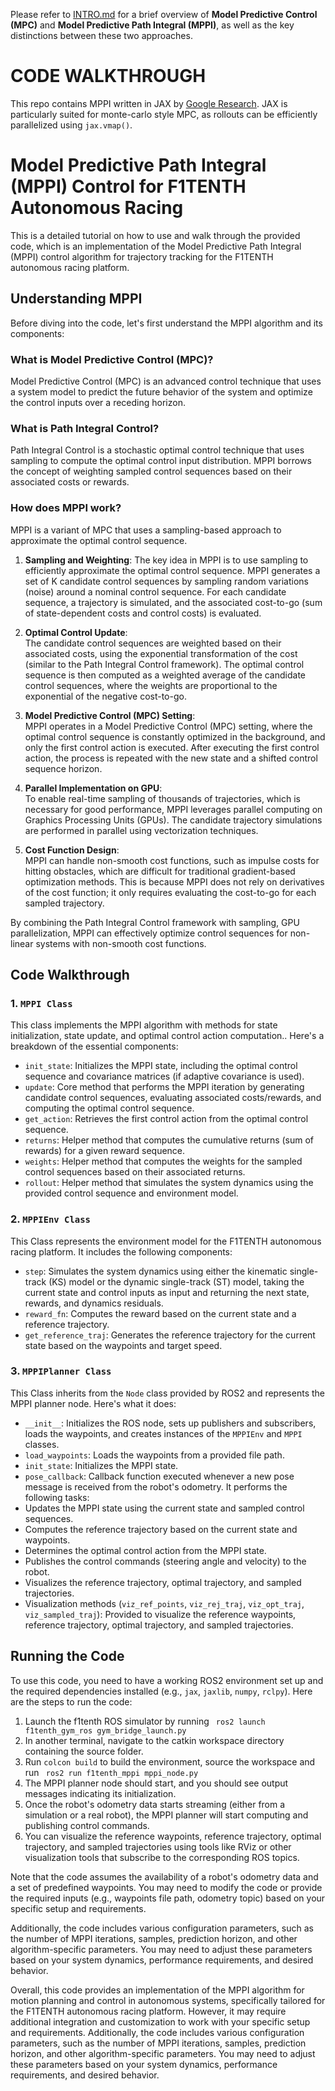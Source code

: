 Please refer to [INTRO.md](INTRO.md) for a brief overview of **Model Predictive Control (MPC)** and **Model Predictive Path Integral (MPPI)**, as well as the key distinctions between these two approaches.
# CODE WALKTHROUGH
This repo contains MPPI written in JAX by [Google Research](https://github.com/google-research/google-research/blob/c9f05e51f37cacc291f58799a1f732743625078b/jax_mpc/jax_mpc/mppi.py). JAX is particularly suited for monte-carlo style MPC, as rollouts can be efficiently parallelized using `jax.vmap()`.

# Model Predictive Path Integral (MPPI) Control for F1TENTH Autonomous Racing

This is a detailed tutorial on how to use and walk through the provided code, which is an implementation of the Model Predictive Path Integral (MPPI) control algorithm for trajectory tracking for the F1TENTH autonomous racing platform.

## Understanding MPPI

Before diving into the code, let's first understand the MPPI algorithm and its components:

### What is Model Predictive Control (MPC)?
Model Predictive Control (MPC) is an advanced control technique that uses a system model to predict the future behavior of the system and optimize the control inputs over a receding horizon.

### What is Path Integral Control?
Path Integral Control is a stochastic optimal control technique that uses sampling to compute the optimal control input distribution. MPPI borrows the concept of weighting sampled control sequences based on their associated costs or rewards.

### How does MPPI work?
MPPI is a variant of MPC that uses a sampling-based approach to approximate the optimal control sequence.

1. **Sampling and Weighting**:
The key idea in MPPI is to use sampling to efficiently approximate the optimal control sequence. MPPI generates a set of K candidate control sequences by sampling random variations (noise) around a nominal control sequence. For each candidate sequence, a trajectory is simulated, and the associated cost-to-go (sum of state-dependent costs and control costs) is evaluated.

3. **Optimal Control Update**:  
  The candidate control sequences are weighted based on their associated costs, using the exponential transformation of the cost (similar to the Path Integral Control framework). The optimal control sequence is then computed as a weighted average of the candidate control sequences, where the weights are proportional to the exponential of the negative cost-to-go.

4. **Model Predictive Control (MPC) Setting**:  
  MPPI operates in a Model Predictive Control (MPC) setting, where the optimal control sequence is constantly optimized in the background, and only the first control action is executed. After executing the first control action, the process is repeated with the new state and a shifted control sequence horizon.

5. **Parallel Implementation on GPU**:  
  To enable real-time sampling of thousands of trajectories, which is necessary for good performance, MPPI leverages parallel computing on Graphics Processing Units (GPUs). The candidate trajectory simulations are performed in parallel using vectorization techniques.

6. **Cost Function Design**:  
   MPPI can handle non-smooth cost functions, such as impulse costs for hitting obstacles, which are difficult for traditional gradient-based optimization methods. This is because MPPI does not rely on derivatives of the cost function; it only requires evaluating the cost-to-go for each sampled trajectory.

By combining the Path Integral Control framework with sampling, GPU parallelization, MPPI can effectively optimize control sequences for non-linear systems with non-smooth cost functions.

## Code Walkthrough

### 1. `MPPI Class`
This class implements the MPPI algorithm with methods for state initialization, state update, and optimal control action computation.. Here's a breakdown of the essential components:

- `init_state`: Initializes the MPPI state, including the optimal control sequence and covariance matrices (if adaptive covariance is used).
- `update`: Core method that performs the MPPI iteration by generating candidate control sequences, evaluating associated costs/rewards, and computing the optimal control sequence.
- `get_action`: Retrieves the first control action from the optimal control sequence.
- `returns`: Helper method that computes the cumulative returns (sum of rewards) for a given reward sequence.
- `weights`: Helper method that computes the weights for the sampled control sequences based on their associated returns.
- `rollout`: Helper method that simulates the system dynamics using the provided control sequence and environment model.

### 2. `MPPIEnv Class`
This Class represents the environment model for the F1TENTH autonomous racing platform. It includes the following components:

- `step`: Simulates the system dynamics using either the kinematic single-track (KS) model or the dynamic single-track (ST) model, taking the current state and control inputs as input and returning the next state, rewards, and dynamics residuals.
- `reward_fn`: Computes the reward based on the current state and a reference trajectory.
- `get_reference_traj`: Generates the reference trajectory for the current state based on the waypoints and target speed.

### 3. `MPPIPlanner Class`
This Class inherits from the `Node` class provided by ROS2 and represents the MPPI planner node. Here's what it does:

- `__init__`: Initializes the ROS node, sets up publishers and subscribers, loads the waypoints, and creates instances of the `MPPIEnv` and `MPPI` classes.
- `load_waypoints`: Loads the waypoints from a provided file path.
- `init_state`: Initializes the MPPI state.
- `pose_callback`: Callback function executed whenever a new pose message is received from the robot's odometry. It performs the following tasks:
 - Updates the MPPI state using the current state and sampled control sequences.
 - Computes the reference trajectory based on the current state and waypoints.
 - Determines the optimal control action from the MPPI state.
 - Publishes the control commands (steering angle and velocity) to the robot.
 - Visualizes the reference trajectory, optimal trajectory, and sampled trajectories.
- Visualization methods (`viz_ref_points`, `viz_rej_traj`, `viz_opt_traj`, `viz_sampled_traj`): Provided to visualize the reference waypoints, reference trajectory, optimal trajectory, and sampled trajectories.

## Running the Code

To use this code, you need to have a working ROS2 environment set up and the required dependencies installed (e.g., `jax`, `jaxlib`, `numpy`, `rclpy`). Here are the steps to run the code:

1. Launch the f1tenth ROS simulator by running ` ros2 launch f1tenth_gym_ros gym_bridge_launch.py`
2. In another terminal, navigate to the catkin workspace directory containing the source folder.
3. Run ` colcon build ` to build the environment, source the workspace and run ` ros2 run f1tenth_mppi mppi_node.py`
4. The MPPI planner node should start, and you should see output messages indicating its initialization.
5. Once the robot's odometry data starts streaming (either from a simulation or a real robot), the MPPI planner will start computing and publishing control commands.
6. You can visualize the reference waypoints, reference trajectory, optimal trajectory, and sampled trajectories using tools like RViz or other visualization tools that subscribe to the corresponding ROS topics.

Note that the code assumes the availability of a robot's odometry data and a set of predefined waypoints. You may need to modify the code or provide the required inputs (e.g., waypoints file path, odometry topic) based on your specific setup and requirements.

Additionally, the code includes various configuration parameters, such as the number of MPPI iterations, samples, prediction horizon, and other algorithm-specific parameters. You may need to adjust these parameters based on your system dynamics, performance requirements, and desired behavior.

Overall, this code provides an implementation of the MPPI algorithm for motion planning and control in autonomous systems, specifically tailored for the F1TENTH autonomous racing platform. However, it may require additional integration and customization to work with your specific setup and requirements.
Additionally, the code includes various configuration parameters, such as the number of MPPI iterations, samples, prediction horizon, and other algorithm-specific parameters. You may need to adjust these parameters based on your system dynamics, performance requirements, and desired behavior.


